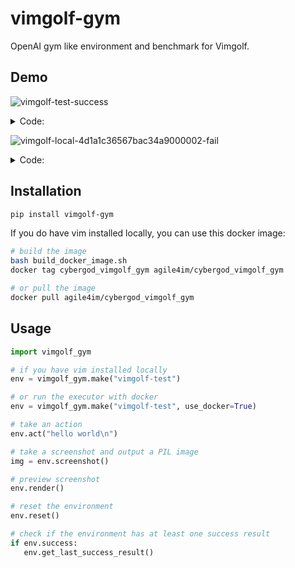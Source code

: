 
<!-- TODO: create a gym-like environment called "cybergod-gym" which we can remote into other machines and act upon them -->

<!-- TODO: create human labeling environment for vimgolf-gym and cybergod-gym as web application -->

<!-- TODO: create a dedicated cybergod_vimgolf_gym docker image, separate from cybergod_worker_terminal and so on -->

# vimgolf-gym

OpenAI gym like environment and benchmark for Vimgolf.

## Demo

![vimgolf-test-success](https://github.com/user-attachments/assets/011c21d7-5b4b-4836-ac14-e4b8126c3ab4)

<details>

<summary>Code:</summary>

```python

```

</details>


![vimgolf-local-4d1a1c36567bac34a9000002-fail](https://github.com/user-attachments/assets/c6f4c2ba-1506-42c1-8d47-28816d338e94)


<details>

<summary>Code:</summary>

```python

```

</details>


## Installation

```bash
pip install vimgolf-gym
```

If you do have vim installed locally, you can use this docker image:

```bash
# build the image
bash build_docker_image.sh
docker tag cybergod_vimgolf_gym agile4im/cybergod_vimgolf_gym

# or pull the image
docker pull agile4im/cybergod_vimgolf_gym
```

## Usage

```python
import vimgolf_gym

# if you have vim installed locally
env = vimgolf_gym.make("vimgolf-test")

# or run the executor with docker
env = vimgolf_gym.make("vimgolf-test", use_docker=True)

# take an action
env.act("hello world\n")

# take a screenshot and output a PIL image
img = env.screenshot()

# preview screenshot
env.render()

# reset the environment
env.reset()

# check if the environment has at least one success result
if env.success:
   env.get_last_success_result()
```
